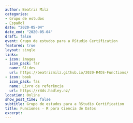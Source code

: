 ```yaml
---
author: Beatriz Milz
categories:
- Grupo de estudos
- Español
date: "2020-05-04"
date_end: "2020-05-04"
draft: false
event: Grupo de estudos para a RStudio Certification
featured: true
layout: single
links:
- icon: images
  icon_pack: far
  name: Slides
  url: https://beatrizmilz.github.io/2020-R4DS-Functions/
- icon: book
  icon_pack: fas
  name: Livro de referência
  url: https://r4ds.hadley.nz/
location: Online
show_post_time: false
subtitle: Grupo de estudos para a RStudio Certification
title: Funciones - R para Ciencia de Datos
excerpt: 
---
```



